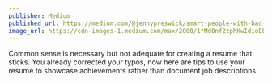 ```yaml
---
publisher: Medium
published_url: https://medium.com/@jennypreswick/smart-people-with-bad-resumes-b136c52a617f
image_url: https://cdn-images-1.medium.com/max/2000/1*Md0nf2zphKwIdioEBRYqSg.jpeg
---
```



Common sense is necessary but not adequate for creating a resume that sticks. You already corrected your typos, now here are tips to use your resume to showcase achievements rather than document job descriptions. 
